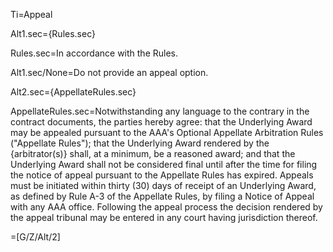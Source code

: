 Ti=Appeal

Alt1.sec={Rules.sec}

Rules.sec=In accordance with the Rules.

Alt1.sec/None=Do not provide an appeal option.

Alt2.sec={AppellateRules.sec}

AppellateRules.sec=Notwithstanding any language to the contrary in the contract documents, the parties hereby agree: that the Underlying Award may be appealed pursuant to the AAA's Optional Appellate Arbitration Rules ("Appellate Rules"); that the Underlying Award rendered by the {arbitrator(s)} shall, at a minimum, be a reasoned award; and that the Underlying Award shall not be considered final until after the time for filing the notice of appeal pursuant to the Appellate Rules has expired. Appeals must be initiated within thirty (30) days of receipt of an Underlying Award, as defined by Rule A-3 of the Appellate Rules, by filing a Notice of Appeal with any AAA office. Following the appeal process the decision rendered by the appeal tribunal may be entered in any court having jurisdiction thereof.

=[G/Z/Alt/2]

